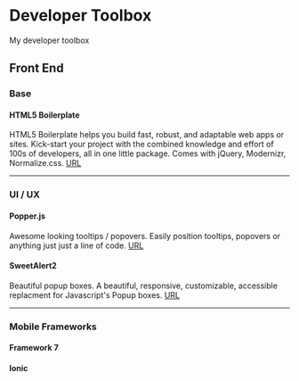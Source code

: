 # Developer Toolbox
My developer toolbox

## Front End

### Base

#### HTML5 Boilerplate
HTML5 Boilerplate helps you build fast, robust, and adaptable web apps or sites. Kick-start your project with the combined knowledge and effort of 100s of developers, all in one little package. Comes with jQuery, Modernizr, Normalize.css.
[URL](https://html5boilerplate.com)

---

### UI / UX

#### Popper.js
Awesome looking tooltips / popovers. Easily position tooltips, popovers or anything just just a line of code.
[URL](https://popper.js.org)

#### SweetAlert2
Beautiful popup boxes. A beautiful, responsive, customizable, accessible replacment for Javascript's Popup boxes.
[URL](https://sweetalert2.github.io)

---

### Mobile Frameworks

#### Framework 7


#### Ionic




